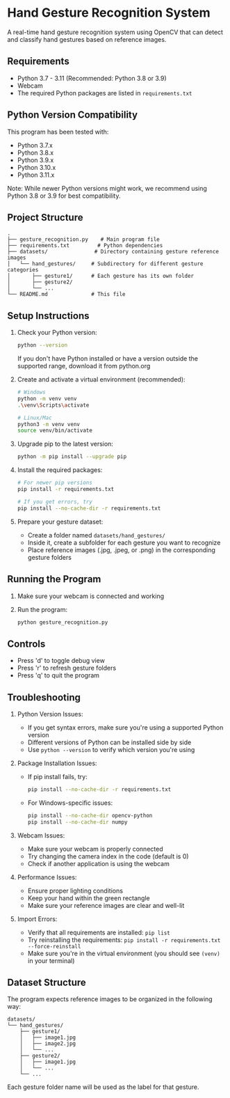 # Hand Gesture Recognition System

A real-time hand gesture recognition system using OpenCV that can detect and classify hand gestures based on reference images.

## Requirements

- Python 3.7 - 3.11 (Recommended: Python 3.8 or 3.9)
- Webcam
- The required Python packages are listed in `requirements.txt`

## Python Version Compatibility

This program has been tested with:
- Python 3.7.x
- Python 3.8.x
- Python 3.9.x
- Python 3.10.x
- Python 3.11.x

Note: While newer Python versions might work, we recommend using Python 3.8 or 3.9 for best compatibility.

## Project Structure

```
.
├── gesture_recognition.py    # Main program file
├── requirements.txt         # Python dependencies
├── datasets/               # Directory containing gesture reference images
│   └── hand_gestures/     # Subdirectory for different gesture categories
│       ├── gesture1/      # Each gesture has its own folder
│       ├── gesture2/
│       └── ...
└── README.md              # This file
```

## Setup Instructions

1. Check your Python version:
   ```bash
   python --version
   ```
   If you don't have Python installed or have a version outside the supported range, download it from python.org

2. Create and activate a virtual environment (recommended):
   ```bash
   # Windows
   python -m venv venv
   .\venv\Scripts\activate

   # Linux/Mac
   python3 -m venv venv
   source venv/bin/activate
   ```

3. Upgrade pip to the latest version:
   ```bash
   python -m pip install --upgrade pip
   ```

4. Install the required packages:
   ```bash
   # For newer pip versions
   pip install -r requirements.txt

   # If you get errors, try
   pip install --no-cache-dir -r requirements.txt
   ```

5. Prepare your gesture dataset:
   - Create a folder named `datasets/hand_gestures/`
   - Inside it, create a subfolder for each gesture you want to recognize
   - Place reference images (.jpg, .jpeg, or .png) in the corresponding gesture folders

## Running the Program

1. Make sure your webcam is connected and working

2. Run the program:
   ```bash
   python gesture_recognition.py
   ```

## Controls

- Press 'd' to toggle debug view
- Press 'r' to refresh gesture folders
- Press 'q' to quit the program

## Troubleshooting

1. Python Version Issues:
   - If you get syntax errors, make sure you're using a supported Python version
   - Different versions of Python can be installed side by side
   - Use `python --version` to verify which version you're using

2. Package Installation Issues:
   - If pip install fails, try:
     ```bash
     pip install --no-cache-dir -r requirements.txt
     ```
   - For Windows-specific issues:
     ```bash
     pip install --no-cache-dir opencv-python
     pip install --no-cache-dir numpy
     ```

3. Webcam Issues:
   - Make sure your webcam is properly connected
   - Try changing the camera index in the code (default is 0)
   - Check if another application is using the webcam

4. Performance Issues:
   - Ensure proper lighting conditions
   - Keep your hand within the green rectangle
   - Make sure your reference images are clear and well-lit

5. Import Errors:
   - Verify that all requirements are installed: `pip list`
   - Try reinstalling the requirements: `pip install -r requirements.txt --force-reinstall`
   - Make sure you're in the virtual environment (you should see `(venv)` in your terminal)

## Dataset Structure

The program expects reference images to be organized in the following way:
```
datasets/
└── hand_gestures/
    ├── gesture1/
    │   ├── image1.jpg
    │   ├── image2.jpg
    │   └── ...
    ├── gesture2/
    │   ├── image1.jpg
    │   └── ...
    └── ...
```

Each gesture folder name will be used as the label for that gesture. 